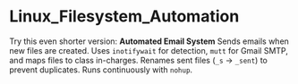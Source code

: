 # Linux_Filesystem_Automation
Try this even shorter version:    **Automated Email System**    Sends emails when new files are created. Uses `inotifywait` for detection, `mutt` for Gmail SMTP, and maps files to class in-charges. Renames sent files (`_s` → `_sent`) to prevent duplicates. Runs continuously with `nohup`.
